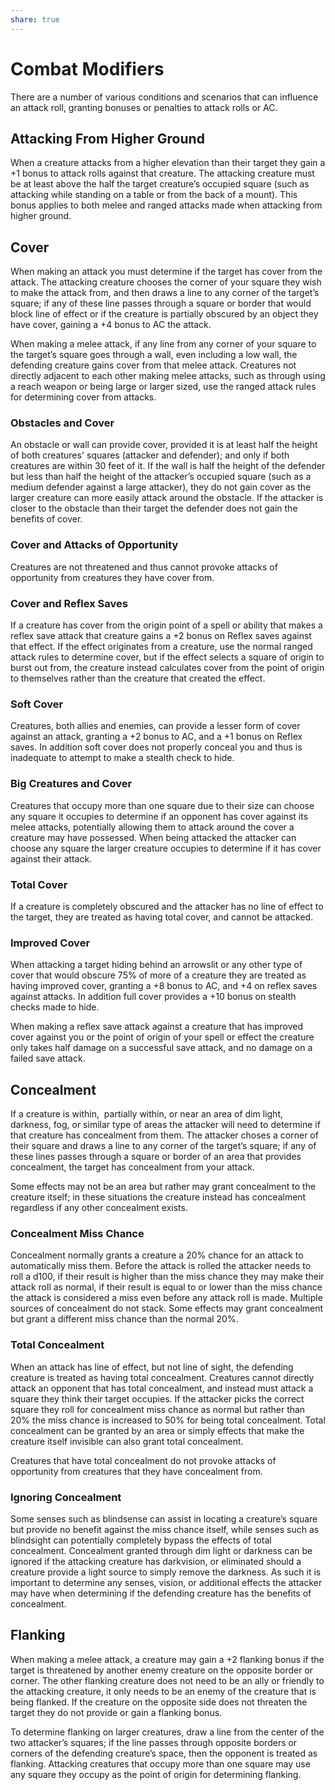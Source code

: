 ```yaml
---
share: true
---
```

# Combat Modifiers
 
There are a number of various conditions and scenarios that can influence an attack roll, granting bonuses or penalties to attack rolls or AC.

## Attacking From Higher Ground

When a creature attacks from a higher elevation than their target they gain a +1 bonus to attack rolls against that creature. The attacking creature must be at least above the half the target creature’s occupied square (such as attacking while standing on a table or from the back of a mount). This bonus applies to both melee and ranged attacks made when attacking from higher ground.

## Cover

When making an attack you must determine if the target has cover from the attack. The attacking creature chooses the corner of your square they wish to make the attack from, and then draws a line to any corner of the target’s square; if any of these line passes through a square or border that would block line of effect or if the creature is partially obscured by an object they have cover, gaining a +4 bonus to AC the attack.

When making a melee attack, if any line from any corner of your square to the target’s square goes through a wall, even including a low wall, the defending creature gains cover from that melee attack. Creatures not directly adjacent to each other making melee attacks, such as through using a reach weapon or being large or larger sized, use the ranged attack rules for determining cover from attacks.

### Obstacles and Cover

An obstacle or wall can provide cover, provided it is at least half the height of both creatures' squares (attacker and defender); and only if both creatures are within 30 feet of it. If the wall is half the height of the defender but less than half the height of the attacker’s occupied square (such as a medium defender against a large attacker), they do not gain cover as the larger creature can more easily attack around the obstacle. If the attacker is closer to the obstacle than their target the defender does not gain the benefits of cover.

### Cover and Attacks of Opportunity

Creatures are not threatened and thus cannot provoke attacks of opportunity from creatures they have cover from.

### Cover and Reflex Saves

If a creature has cover from the origin point of a spell or ability that makes a reflex save attack that creature gains a +2 bonus on Reflex saves against that effect. If the effect originates from a creature, use the normal ranged attack rules to determine cover, but if the effect selects a square of origin to burst out from, the creature instead calculates cover from the point of origin to themselves rather than the creature that created the effect.

### Soft Cover

Creatures, both allies and enemies, can provide a lesser form of cover against an attack, granting a +2 bonus to AC, and a +1 bonus on Reflex saves. In addition soft cover does not properly conceal you and thus is inadequate to attempt to make a stealth check to hide.

### Big Creatures and Cover

Creatures that occupy more than one square due to their size can choose any square it occupies to determine if an opponent has cover against its melee attacks, potentially allowing them to attack around the cover a creature may have possessed. When being attacked the attacker can choose any square the larger creature occupies to determine if it has cover against their attack.

### Total Cover

If a creature is completely obscured and the attacker has no line of effect to the target, they are treated as having total cover, and cannot be attacked.

### Improved Cover

When attacking a target hiding behind an arrowslit or any other type of cover that would obscure 75% of more of a creature they are treated as having improved cover, granting a +8 bonus to AC, and +4 on reflex saves against attacks. In addition full cover provides a +10 bonus on stealth checks made to hide.

When making a reflex save attack against a creature that has improved cover against you or the point of origin of your spell or effect the creature only takes half damage on a successful save attack, and no damage on a failed save attack.

## Concealment

If a creature is within,  partially within, or near an area of dim light, darkness, fog, or similar type of areas the attacker will need to determine if that creature has concealment from them. The attacker choses a corner of their square and draws a line to any corner of the target’s square; if any of these lines passes through a square or border of an area that provides concealment, the target has concealment from your attack.

Some effects may not be an area but rather may grant concealment to the creature itself; in these situations the creature instead has concealment regardless if any other concealment exists.

### Concealment Miss Chance

Concealment normally grants a creature a 20% chance for an attack to automatically miss them. Before the attack is rolled the attacker needs to roll a d100, if their result is higher than the miss chance they may make their attack roll as normal, if their result is equal to or lower than the miss chance the attack is considered a miss even before any attack roll is made. Multiple sources of concealment do not stack. Some effects may grant concealment but grant a different miss chance than the normal 20%.

### Total Concealment

When an attack has line of effect, but not line of sight, the defending creature is treated as having total concealment. Creatures cannot directly attack an opponent that has total concealment, and instead must attack a square they think their target occupies. If the attacker picks the correct square they roll for concealment miss chance as normal but rather than 20% the miss chance is increased to 50% for being total concealment. Total concealment can be granted by an area or simply effects that make the creature itself invisible can also grant total concealment.

Creatures that have total concealment do not provoke attacks of opportunity from creatures that they have concealment from.

### Ignoring Concealment

Some senses such as blindsense can assist in locating a creature’s square but provide no benefit against the miss chance itself, while senses such as blindsight can potentially completely bypass the effects of total concealment. Concealment granted through dim light or darkness can be ignored if the attacking creature has darkvision, or eliminated should a creature provide a light source to simply remove the darkness. As such it is important to determine any senses, vision, or additional effects the attacker may have when determining if the defending creature has the benefits of concealment.

## Flanking

When making a melee attack, a creature may gain a +2 flanking bonus if the target is threatened by another enemy creature on the opposite border or corner. The other flanking creature does not need to be an ally or friendly to the attacking creature, it only needs to be an enemy of the creature that is being flanked. If the creature on the opposite side does not threaten the target they do not provide or gain a flanking bonus.

To determine flanking on larger creatures, draw a line from the center of the two attacker’s squares; if the line passes through opposite borders or corners of the defending creature’s space, then the opponent is treated as flanking. Attacking creatures that occupy more than one square may use any square they occupy as the point of origin for determining flanking.